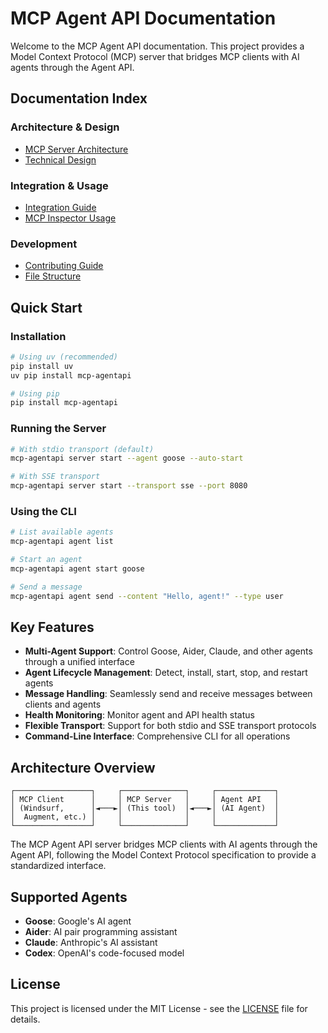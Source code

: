 # MCP Agent API Documentation

Welcome to the MCP Agent API documentation. This project provides a Model Context Protocol (MCP) server that bridges MCP clients with AI agents through the Agent API.

## Documentation Index

### Architecture & Design
- [MCP Server Architecture](mcp_server_architecture.md)
- [Technical Design](technical_design.md)

### Integration & Usage
- [Integration Guide](integration_guide.md)
- [MCP Inspector Usage](MCP_INSPECTOR_USAGE.md)

### Development
- [Contributing Guide](../CONTRIBUTING.md)
- [File Structure](../FILE_STRUCTURE.md)

## Quick Start

### Installation

```bash
# Using uv (recommended)
pip install uv
uv pip install mcp-agentapi

# Using pip
pip install mcp-agentapi
```

### Running the Server

```bash
# With stdio transport (default)
mcp-agentapi server start --agent goose --auto-start

# With SSE transport
mcp-agentapi server start --transport sse --port 8080
```

### Using the CLI

```bash
# List available agents
mcp-agentapi agent list

# Start an agent
mcp-agentapi agent start goose

# Send a message
mcp-agentapi agent send --content "Hello, agent!" --type user
```

## Key Features

- **Multi-Agent Support**: Control Goose, Aider, Claude, and other agents through a unified interface
- **Agent Lifecycle Management**: Detect, install, start, stop, and restart agents
- **Message Handling**: Seamlessly send and receive messages between clients and agents
- **Health Monitoring**: Monitor agent and API health status
- **Flexible Transport**: Support for both stdio and SSE transport protocols
- **Command-Line Interface**: Comprehensive CLI for all operations

## Architecture Overview

```
┌─────────────────┐     ┌──────────────┐     ┌─────────────┐
│ MCP Client      │     │ MCP Server   │     │ Agent API   │
│ (Windsurf,      │◄───►│ (This tool)  │◄───►│ (AI Agent)  │
│  Augment, etc.) │     │              │     │             │
└─────────────────┘     └──────────────┘     └─────────────┘
```

The MCP Agent API server bridges MCP clients with AI agents through the Agent API, following the Model Context Protocol specification to provide a standardized interface.

## Supported Agents

- **Goose**: Google's AI agent
- **Aider**: AI pair programming assistant
- **Claude**: Anthropic's AI assistant
- **Codex**: OpenAI's code-focused model

## License

This project is licensed under the MIT License - see the [LICENSE](../LICENSE) file for details.
